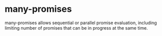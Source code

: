 # many-promises
many-promises allows sequential or parallel promise evaluation, including limiting number of promises that can be in progress at the same time.
